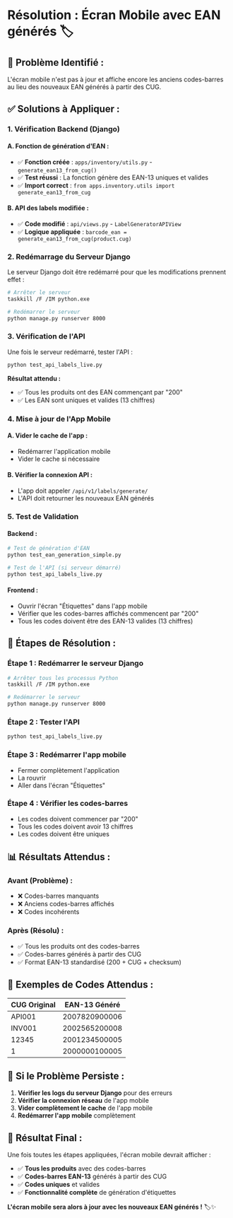 # Résolution : Écran Mobile avec EAN générés 🏷️

## 🚨 **Problème Identifié :**

L'écran mobile n'est pas à jour et affiche encore les anciens codes-barres au lieu des nouveaux EAN générés à partir des CUG.

## ✅ **Solutions à Appliquer :**

### **1. Vérification Backend (Django)**

#### **A. Fonction de génération d'EAN :**
- ✅ **Fonction créée** : `apps/inventory/utils.py` - `generate_ean13_from_cug()`
- ✅ **Test réussi** : La fonction génère des EAN-13 uniques et valides
- ✅ **Import correct** : `from apps.inventory.utils import generate_ean13_from_cug`

#### **B. API des labels modifiée :**
- ✅ **Code modifié** : `api/views.py` - `LabelGeneratorAPIView`
- ✅ **Logique appliquée** : `barcode_ean = generate_ean13_from_cug(product.cug)`

### **2. Redémarrage du Serveur Django**

Le serveur Django doit être redémarré pour que les modifications prennent effet :

```bash
# Arrêter le serveur
taskkill /F /IM python.exe

# Redémarrer le serveur
python manage.py runserver 8000
```

### **3. Vérification de l'API**

Une fois le serveur redémarré, tester l'API :

```bash
python test_api_labels_live.py
```

**Résultat attendu :**
- ✅ Tous les produits ont des EAN commençant par "200"
- ✅ Les EAN sont uniques et valides (13 chiffres)

### **4. Mise à jour de l'App Mobile**

#### **A. Vider le cache de l'app :**
- Redémarrer l'application mobile
- Vider le cache si nécessaire

#### **B. Vérifier la connexion API :**
- L'app doit appeler `/api/v1/labels/generate/`
- L'API doit retourner les nouveaux EAN générés

### **5. Test de Validation**

#### **Backend :**
```bash
# Test de génération d'EAN
python test_ean_generation_simple.py

# Test de l'API (si serveur démarré)
python test_api_labels_live.py
```

#### **Frontend :**
- Ouvrir l'écran "Étiquettes" dans l'app mobile
- Vérifier que les codes-barres affichés commencent par "200"
- Tous les codes doivent être des EAN-13 valides (13 chiffres)

## 🔧 **Étapes de Résolution :**

### **Étape 1 : Redémarrer le serveur Django**
```bash
# Arrêter tous les processus Python
taskkill /F /IM python.exe

# Redémarrer le serveur
python manage.py runserver 8000
```

### **Étape 2 : Tester l'API**
```bash
python test_api_labels_live.py
```

### **Étape 3 : Redémarrer l'app mobile**
- Fermer complètement l'application
- La rouvrir
- Aller dans l'écran "Étiquettes"

### **Étape 4 : Vérifier les codes-barres**
- Les codes doivent commencer par "200"
- Tous les codes doivent avoir 13 chiffres
- Les codes doivent être uniques

## 📊 **Résultats Attendus :**

### **Avant (Problème) :**
- ❌ Codes-barres manquants
- ❌ Anciens codes-barres affichés
- ❌ Codes incohérents

### **Après (Résolu) :**
- ✅ Tous les produits ont des codes-barres
- ✅ Codes-barres générés à partir des CUG
- ✅ Format EAN-13 standardisé (200 + CUG + checksum)

## 🎯 **Exemples de Codes Attendus :**

| CUG Original | EAN-13 Généré |
|--------------|---------------|
| API001 | 2007820900006 |
| INV001 | 2002565200008 |
| 12345 | 2001234500005 |
| 1 | 2000000100005 |

## 🚨 **Si le Problème Persiste :**

1. **Vérifier les logs du serveur Django** pour des erreurs
2. **Vérifier la connexion réseau** de l'app mobile
3. **Vider complètement le cache** de l'app mobile
4. **Redémarrer l'app mobile** complètement

## 🎉 **Résultat Final :**

Une fois toutes les étapes appliquées, l'écran mobile devrait afficher :
- ✅ **Tous les produits** avec des codes-barres
- ✅ **Codes-barres EAN-13** générés à partir des CUG
- ✅ **Codes uniques** et valides
- ✅ **Fonctionnalité complète** de génération d'étiquettes

**L'écran mobile sera alors à jour avec les nouveaux EAN générés !** 🏷️✨
